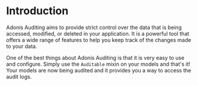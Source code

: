 # Introduction

Adonis Auditing aims to provide strict control over the data that is being accessed, modified, or deleted in your application.
It is a powerful tool that offers a wide range of features to help you keep track of the changes made to your data.

One of the best things about Adonis Auditing is that it is very easy to use and configure. Simply use the `Auditable` mixin on your models and that's it!
Your models are now being audited and it provides you a way to access the audit logs.
